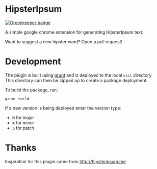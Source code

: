 HipsterIpsum
============

[![Greenkeeper badge](https://badges.greenkeeper.io/elliotttf/HipsterIpsum-chrome.svg)](https://greenkeeper.io/)

A simple google chrome extension for generating HipsterIpsum text.

Want to suggest a new hipster word? Open a pull request!

Development
===========

The plugin is built using [grunt](http://gruntjs.com/) and is deployed
to the local ```dist``` directory. This directory can then be zipped up
to create a package deployment.

To build the package, run:

```
grunt build
```

If a new version is being deployed enter the version type:

* ```M``` for major
* ```m``` for minor
* ```p``` for patch

Thanks
======

Inspiration for this plugin came from http://hipsteripsum.me
